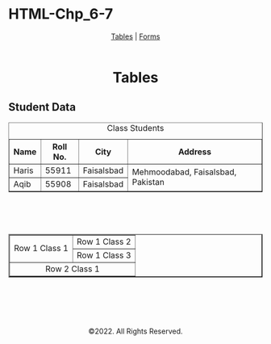 # HTML-Chp_6-7

<!DOCTYPE html>
<html lang="en">
<head>
    <meta charset="UTF-8">
    <meta http-equiv="X-UA-Compatible" content="IE=edge">
    <meta name="viewport" content="width=device-width, initial-scale=1.0">
</head>
<body>
    <header>
<nav>
    <a href="index.html">Tables</a> |
    <a href="form.html">Forms</a>
</nav>                                  
    </header>
    <main>
<h1 style="text-align:center;">Tables</h1>
<h2>Student Data</h2>
<table border="1">
    <caption>Class Students</caption>
    <tr>
        <th>Name</th>
        <th>Roll No.</th>
        <th>City</th>
        <th>Address</th>
    </tr>
    <tr>
        <td>Haris</td>
        <td>55911</td>
        <td>Faisalsbad</td>
        <td rowspan="2">Mehmoodabad, Faisalsbad, Pakistan</td>
    </tr>
    <tr>
        <td>Aqib</td>
        <td>55908</td>
        <td>Faisalsbad</td>
    </tr>    
</table>
<br />
<br />
<br />
<table border="2">
    <tr>
        <td rowspan="2">Row 1 Class 1</td>
        <td>Row 1 Class 2</td>
    </tr>
    <tr>
        <td>Row 1 Class 3</td>
    </tr>
    <tr>
        <td colspan="3" style="text-align:center;">Row 2 Class 1</td>
    </tr>
</table>
<br />
<br />
<br />
<br />
    </main>

  <footer style="text-align:center;">
<p>&copy;2022. All Rights Reserved.</p>
    </footer>
</body>
</html>
